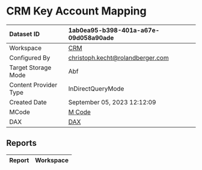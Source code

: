 



# CRM Key Account Mapping

|Dataset ID|1ab0ea95-b398-401a-a67e-09d058a90ade|
| :--- | :--- |
|Workspace|[CRM](../Workspaces/CRM.md)|
|Configured By|christoph.kecht@rolandberger.com|
|Target Storage Mode|Abf|
|Content Provider Type|InDirectQueryMode|
|Created Date|September 05, 2023 12:12:09|
|MCode|[M Code](./CRM-Key-Account-Mapping/mcode.md)|
|DAX|[DAX](./CRM-Key-Account-Mapping/dax.md)|

## Reports

|Report|Workspace|
| :--- | :--- |
